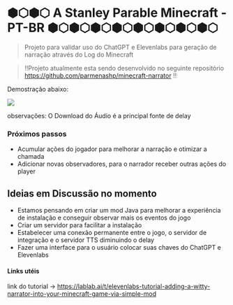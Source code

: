 # ⬢⬡⬢⬡ A Stanley Parable Minecraft - PT-BR ⬢⬡⬢⬡⬢⬡⬢⬡⬢⬡⬢⬡⬢⬡⬢⬡

> Projeto para validar uso do ChatGPT e Elevenlabs para geração de narração através do Log do Minecraft

> !!Projeto atualmente esta sendo desenvolvido no seguinte repositório https://github.com/parmenashp/minecraft-narrator !!

Demostração abaixo:

[![](https://markdown-videos-api.jorgenkh.no/youtube/R4DpEqVYNps)](https://youtu.be/R4DpEqVYNps)

observações: O Download do Áudio é a principal fonte de delay

### Próximos passos
- Acumular ações do jogador para melhorar a narração e otimizar a chamada
- Adicionar novas observadores, para o narrador receber outras ações do player

## Ideias em Discussão no momento
- Estamos pensando em criar um mod Java para melhorar a experiência de instalação e conseguir observar mais os eventos do jogo
- Criar um servidor para facilitar a instalação
- Estabelecer uma conexão permanente entre o jogo, o servidor de integração e o servidor TTS diminuindo o delay
- Fazer uma interface para o usuário colocar suas chaves do ChatGPT e Elevenlabs

#### Links utéis
link do tutorial -> https://lablab.ai/t/elevenlabs-tutorial-adding-a-witty-narrator-into-your-minecraft-game-via-simple-mod

